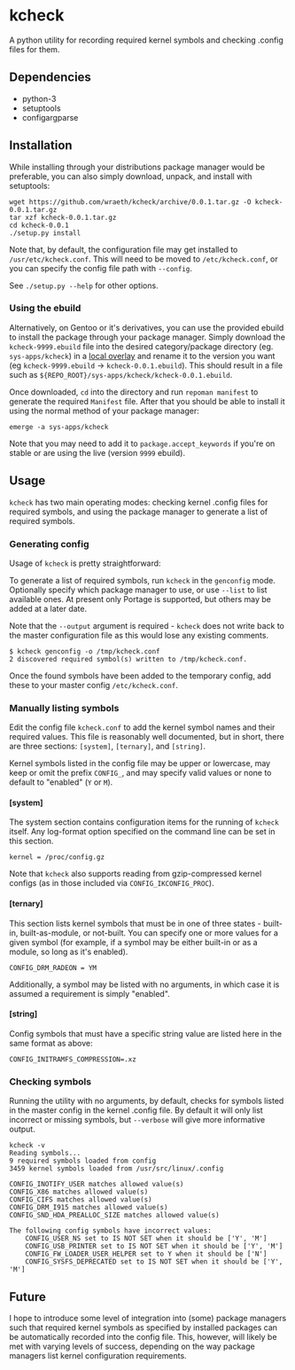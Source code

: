 # kcheck

A python utility for recording required kernel symbols and checking .config files for them.

## Dependencies


 - python-3
 - setuptools
 - configargparse

## Installation

While installing through your distributions package manager would be preferable, you can also simply download, unpack,
and install with setuptools:

```
wget https://github.com/wraeth/kcheck/archive/0.0.1.tar.gz -O kcheck-0.0.1.tar.gz
tar xzf kcheck-0.0.1.tar.gz
cd kcheck-0.0.1
./setup.py install
```

Note that, by default, the configuration file may get installed to `/usr/etc/kcheck.conf`. This will need to be moved to
`/etc/kcheck.conf`, or you can specify the config file path with `--config`.

See `./setup.py --help` for other options.

### Using the ebuild

Alternatively, on Gentoo or it's derivatives, you can use the provided ebuild to install the package through your package manager. Simply download the `kcheck-9999.ebuild` file into the desired category/package directory (eg. `sys-apps/kcheck`) in a [local overlay](https://wiki.gentoo.org/wiki/Custom_repository) and rename it to the version you want (eg `kcheck-9999.ebuild` -> `kcheck-0.0.1.ebuild`). This should result in a file such as `${REPO_ROOT}/sys-apps/kcheck/kcheck-0.0.1.ebuild`.

Once downloaded, `cd` into the directory and run `repoman manifest` to generate the required `Manifest` file. After that you should be able to install it using the normal method of your package manager:

```
emerge -a sys-apps/kcheck
```

Note that you may need to add it to `package.accept_keywords` if you're on stable or are using the live (version `9999` ebuild).

## Usage

`kcheck` has two main operating modes: checking kernel .config files for required symbols, and using the package manager to generate a list of required symbols.

### Generating config

Usage of `kcheck` is pretty straightforward:

To generate a list of required symbols, run `kcheck` in the `genconfig` mode. Optionally specify which package manager to use, or use `--list` to list available ones. At present only Portage is supported, but others may be added at a later date.

Note that the `--output` argument is required - `kcheck` does not write back to the master configuration file as this would lose any existing comments.

```
$ kcheck genconfig -o /tmp/kcheck.conf
2 discovered required symbol(s) written to /tmp/kcheck.conf.
```

Once the found symbols have been added to the temporary config, add these to your master config `/etc/kcheck.conf`.

### Manually listing symbols

Edit the config file `kcheck.conf` to add the kernel symbol names and their required values. This file is reasonably
well documented, but in short, there are three sections: `[system]`, `[ternary]`, and `[string]`.

Kernel symbols listed in the config file may be upper or lowercase, may keep or omit the prefix `CONFIG_`, and may
specify valid values or none to default to "enabled" (`Y` or `M`).

#### [system]

The system section contains configuration items for the running of `kcheck` itself. Any log-format option specified on
the command line can be set in this section.

```
kernel = /proc/config.gz
```

Note that `kcheck` also supports reading from gzip-compressed kernel configs (as in those included via
`CONFIG_IKCONFIG_PROC`).

#### [ternary]

This section lists kernel symbols that must be in one of three states - built-in, built-as-module, or not-built. You can
specify one or more values for a given symbol (for example, if a symbol may be either built-in or as a module, so long
as it's enabled).

```
CONFIG_DRM_RADEON = YM
```

Additionally, a symbol may be listed with no arguments, in which case it is assumed a requirement is simply "enabled".

#### [string]

Config symbols that must have a specific string value are listed here in the same format as above:

```
CONFIG_INITRAMFS_COMPRESSION=.xz
```

### Checking symbols

Running the utility with no arguments, by default, checks for symbols listed in the master config in the kernel .config file. By default it will only list incorrect or missing symbols, but `--verbose` will give more informative output.

```
kcheck -v
Reading symbols...
9 required symbols loaded from config
3459 kernel symbols loaded from /usr/src/linux/.config

CONFIG_INOTIFY_USER matches allowed value(s)
CONFIG_X86 matches allowed value(s)
CONFIG_CIFS matches allowed value(s)
CONFIG_DRM_I915 matches allowed value(s)
CONFIG_SND_HDA_PREALLOC_SIZE matches allowed value(s)

The following config symbols have incorrect values:
    CONFIG_USER_NS set to IS NOT SET when it should be ['Y', 'M']
    CONFIG_USB_PRINTER set to IS NOT SET when it should be ['Y', 'M']
    CONFIG_FW_LOADER_USER_HELPER set to Y when it should be ['N']
    CONFIG_SYSFS_DEPRECATED set to IS NOT SET when it should be ['Y', 'M']
```

## Future

I hope to introduce some level of integration into (some) package managers such that required kernel symbols as
specified by installed packages can be automatically recorded into the config file. This, however, will likely be met
with varying levels of success, depending on the way package managers list kernel configuration requirements.
